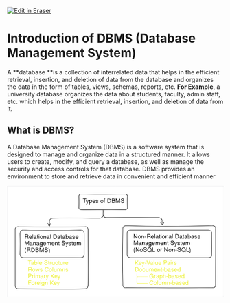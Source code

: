 <p><a target="_blank" href="https://app.eraser.io/workspace/SoAZWqIyNfuLnfJG69BC" id="edit-in-eraser-github-link"><img alt="Edit in Eraser" src="https://firebasestorage.googleapis.com/v0/b/second-petal-295822.appspot.com/o/images%2Fgithub%2FOpen%20in%20Eraser.svg?alt=media&amp;token=968381c8-a7e7-472a-8ed6-4a6626da5501"></a></p>

# Introduction of DBMS (Database Management System)
A **database **is a collection of interrelated data that helps in the efficient retrieval, insertion, and deletion of data from the database and organizes the data in the form of tables, views, schemas, reports, etc. **For Example**, a university database organizes the data about students, faculty, admin staff, etc. which helps in the efficient retrieval, insertion, and deletion of data from it.

## What is DBMS?
A Database Management System (DBMS) is a software system that is designed to manage and organize data in a structured manner. It allows users to create, modify, and query a database, as well as manage the security and access controls for that database. DBMS provides an environment to store and retrieve data in convenient and efficient manner

![Figure 1](/.eraser/SoAZWqIyNfuLnfJG69BC___v9mbn5vT6UcEXRnIU8fiBfvMxrF3___---figure---EuPM2aRDOhK3nu_C1g2sV---figure---ta711QFKI1XLSLh4ZMH9fg.png "Figure 1")





<!--- Eraser file: https://app.eraser.io/workspace/SoAZWqIyNfuLnfJG69BC --->